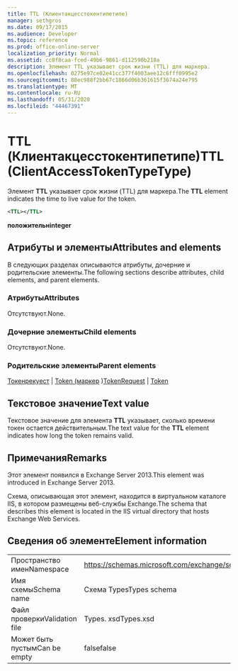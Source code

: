 ```yaml
---
title: TTL (Клиентакцесстокентипетипе)
manager: sethgros
ms.date: 09/17/2015
ms.audience: Developer
ms.topic: reference
ms.prod: office-online-server
localization_priority: Normal
ms.assetid: cc8f8caa-fced-49b6-9861-d112590b218a
description: Элемент TTL указывает срок жизни (TTL) для маркера.
ms.openlocfilehash: 0275e97ce02e41cc377f4003aee12c6fff0995e2
ms.sourcegitcommit: 88ec988f2bb67c1866d06b361615f3674a24e795
ms.translationtype: MT
ms.contentlocale: ru-RU
ms.lasthandoff: 05/31/2020
ms.locfileid: "44467391"
---
```

# <a name="ttl-clientaccesstokentypetype"></a><span data-ttu-id="d7458-103">TTL (Клиентакцесстокентипетипе)</span><span class="sxs-lookup"><span data-stu-id="d7458-103">TTL (ClientAccessTokenTypeType)</span></span>

<span data-ttu-id="d7458-104">Элемент **TTL** указывает срок жизни (TTL) для маркера.</span><span class="sxs-lookup"><span data-stu-id="d7458-104">The **TTL** element indicates the time to live value for the token.</span></span> 
  
```XML
<TTL></TTL>
```

 <span data-ttu-id="d7458-105">**положительн**</span><span class="sxs-lookup"><span data-stu-id="d7458-105">**integer**</span></span>
## <a name="attributes-and-elements"></a><span data-ttu-id="d7458-106">Атрибуты и элементы</span><span class="sxs-lookup"><span data-stu-id="d7458-106">Attributes and elements</span></span>

<span data-ttu-id="d7458-107">В следующих разделах описываются атрибуты, дочерние и родительские элементы.</span><span class="sxs-lookup"><span data-stu-id="d7458-107">The following sections describe attributes, child elements, and parent elements.</span></span>
  
### <a name="attributes"></a><span data-ttu-id="d7458-108">Атрибуты</span><span class="sxs-lookup"><span data-stu-id="d7458-108">Attributes</span></span>

<span data-ttu-id="d7458-109">Отсутствуют.</span><span class="sxs-lookup"><span data-stu-id="d7458-109">None.</span></span>
  
### <a name="child-elements"></a><span data-ttu-id="d7458-110">Дочерние элементы</span><span class="sxs-lookup"><span data-stu-id="d7458-110">Child elements</span></span>

<span data-ttu-id="d7458-111">Отсутствуют.</span><span class="sxs-lookup"><span data-stu-id="d7458-111">None.</span></span>
  
### <a name="parent-elements"></a><span data-ttu-id="d7458-112">Родительские элементы</span><span class="sxs-lookup"><span data-stu-id="d7458-112">Parent elements</span></span>

<span data-ttu-id="d7458-113">[Токенрекуест](tokenrequest.md)  |  [Token (маркер](token.md) )</span><span class="sxs-lookup"><span data-stu-id="d7458-113">[TokenRequest](tokenrequest.md) | [Token](token.md)</span></span>
  
## <a name="text-value"></a><span data-ttu-id="d7458-114">Текстовое значение</span><span class="sxs-lookup"><span data-stu-id="d7458-114">Text value</span></span>

<span data-ttu-id="d7458-115">Текстовое значение для элемента **TTL** указывает, сколько времени токен остается действительным.</span><span class="sxs-lookup"><span data-stu-id="d7458-115">The text value for the **TTL** element indicates how long the token remains valid.</span></span> 
  
## <a name="remarks"></a><span data-ttu-id="d7458-116">Примечания</span><span class="sxs-lookup"><span data-stu-id="d7458-116">Remarks</span></span>

<span data-ttu-id="d7458-117">Этот элемент появился в Exchange Server 2013.</span><span class="sxs-lookup"><span data-stu-id="d7458-117">This element was introduced in Exchange Server 2013.</span></span>
  
<span data-ttu-id="d7458-118">Схема, описывающая этот элемент, находится в виртуальном каталоге IIS, в котором размещены веб-службы Exchange.</span><span class="sxs-lookup"><span data-stu-id="d7458-118">The schema that describes this element is located in the IIS virtual directory that hosts Exchange Web Services.</span></span>
  
## <a name="element-information"></a><span data-ttu-id="d7458-119">Сведения об элементе</span><span class="sxs-lookup"><span data-stu-id="d7458-119">Element information</span></span>

|||
|:-----|:-----|
|<span data-ttu-id="d7458-120">Пространство имен</span><span class="sxs-lookup"><span data-stu-id="d7458-120">Namespace</span></span>  <br/> |https://schemas.microsoft.com/exchange/services/2006/types  <br/> |
|<span data-ttu-id="d7458-121">Имя схемы</span><span class="sxs-lookup"><span data-stu-id="d7458-121">Schema name</span></span>  <br/> |<span data-ttu-id="d7458-122">Схема Types</span><span class="sxs-lookup"><span data-stu-id="d7458-122">Types schema</span></span>  <br/> |
|<span data-ttu-id="d7458-123">Файл проверки</span><span class="sxs-lookup"><span data-stu-id="d7458-123">Validation file</span></span>  <br/> |<span data-ttu-id="d7458-124">Types. xsd</span><span class="sxs-lookup"><span data-stu-id="d7458-124">Types.xsd</span></span>  <br/> |
|<span data-ttu-id="d7458-125">Может быть пустым</span><span class="sxs-lookup"><span data-stu-id="d7458-125">Can be empty</span></span>  <br/> |<span data-ttu-id="d7458-126">false</span><span class="sxs-lookup"><span data-stu-id="d7458-126">false</span></span>  <br/> |
   

